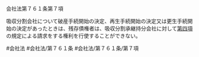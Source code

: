 会社法第７６１条第７項

吸収分割会社について破産手続開始の決定、再生手続開始の決定又は更生手続開始の決定があったときは、残存債権者は、吸収分割承継持分会社に対して[第四項](会社法＿＿＿＿第７６１条第４項)の規定による請求をする権利を行使することができない。

#会社法
#会社法/第７６１条
#会社法/第７６１条/第７項
